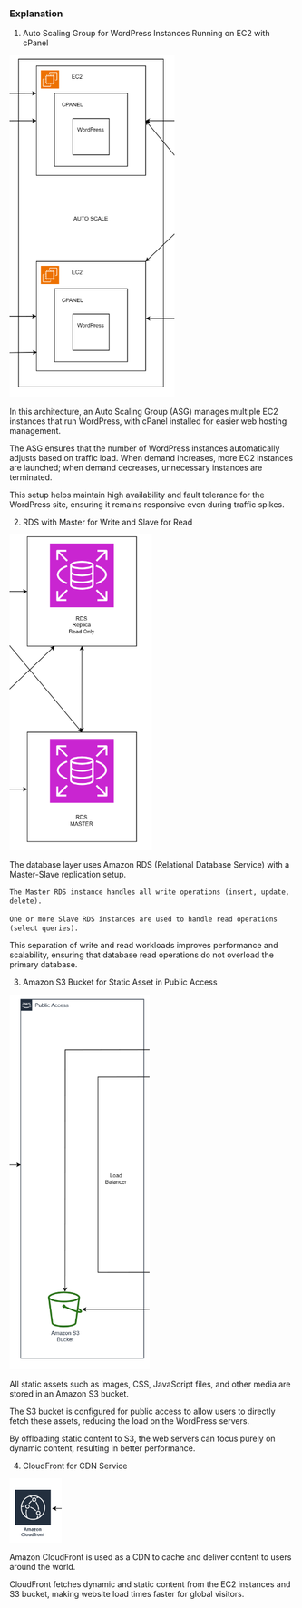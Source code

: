### Explanation

1. Auto Scaling Group for WordPress Instances Running on EC2 with cPanel

![AutoScaleGroupAWS](./AutoScaleGroupAWS.png)

In this architecture, an Auto Scaling Group (ASG) manages multiple EC2 instances that run WordPress, with cPanel installed for easier web hosting management.

The ASG ensures that the number of WordPress instances automatically adjusts based on traffic load. When demand increases, more EC2 instances are launched; when demand decreases, unnecessary instances are terminated.

This setup helps maintain high availability and fault tolerance for the WordPress site, ensuring it remains responsive even during traffic spikes.

2. RDS with Master for Write and Slave for Read

![RDSInstances](./RDSInstances.png)

The database layer uses Amazon RDS (Relational Database Service) with a Master-Slave replication setup.

    The Master RDS instance handles all write operations (insert, update, delete).

    One or more Slave RDS instances are used to handle read operations (select queries).

This separation of write and read workloads improves performance and scalability, ensuring that database read operations do not overload the primary database.

3. Amazon S3 Bucket for Static Asset in Public Access

![AmazonS3BucketforStaticAssetinPublicAccess](./AmazonS3BucketforStaticAssetinPublic%20Access.png)

All static assets such as images, CSS, JavaScript files, and other media are stored in an Amazon S3 bucket.

The S3 bucket is configured for public access to allow users to directly fetch these assets, reducing the load on the WordPress servers.

By offloading static content to S3, the web servers can focus purely on dynamic content, resulting in better performance.

4. CloudFront for CDN Service

![CloudFrontForCDN](./CloudFrontForCDN.png)

Amazon CloudFront is used as a CDN to cache and deliver content to users around the world.

CloudFront fetches dynamic and static content from the EC2 instances and S3 bucket, making website load times faster for global visitors.